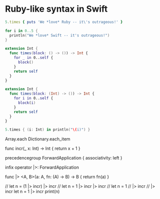 <!-- - [ ] 学习 GitHub 的 API 设计思路
ping => render plain: 'PONG' -->

# Ruby-like syntax in Swift

```ruby
5.times { puts 'We *love* Ruby -- it\'s outrageous!' }
```

```swift
for i in 0..5 {
  println("We *love* Swift -- it's outrageous!")
}
```

```swift
extension Int {
  func times(block: () -> ()) -> Int {
    for _ in 0..self {
      block()
    }
    return self
  }
}
```

```swift
extension Int {
  func times(block: (Int) -> ()) -> Int {
    for i in 0..self {
      block(i)
    }
    return self
  }
}
```

```swift
5.times { (i: Int) in println("\(i)") }
```


Array.each
Dictionary.each_item


func incr(_ x: Int) -> Int {
  return x + 1
}

precedencegroup ForwardApplication {
  associativity: left
}

infix operator |>: ForwardApplication

func |> <A, B>(a: A, fn: (A) -> B) -> B {
  return fn(a)
}

// let n = (1 |> incr) |> incr
// let n = 1 |> incr |> incr
// let n = 1
//   |> incr
//   |> incr
let n = 1 |> incr
print(n)
